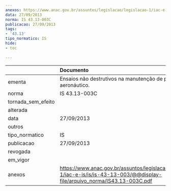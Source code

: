 ```yaml
---
anexos: https://www.anac.gov.br/assuntos/legislacao/legislacao-1/iac-e-is/is/is-43-13-003/@@display-file/arquivo_norma/IS43.13-003C.pdf
data: 27/09/2013
norma: IS 43.13-003C
publicacao: 27/09/2013
tags:
- '43.13'
tipo_normatico: IS
hide: 
- toc 
 
---
```


|                    | Documento                                                                                                                       |
|:-------------------|:--------------------------------------------------------------------------------------------------------------------------------|
| ementa             | Ensaios não destrutivos na manutenção de produto aeronáutico.                                                                   |
| norma              | IS 43.13-003C                                                                                                                   |
| tornada_sem_efeito |                                                                                                                                 |
| alterada           |                                                                                                                                 |
| data               | 27/09/2013                                                                                                                      |
| outros             |                                                                                                                                 |
| tipo_normatico     | IS                                                                                                                              |
| publicacao         | 27/09/2013                                                                                                                      |
| revogada           |                                                                                                                                 |
| em_vigor           |                                                                                                                                 |
| anexos             | https://www.anac.gov.br/assuntos/legislacao/legislacao-1/iac-e-is/is/is-43-13-003/@@display-file/arquivo_norma/IS43.13-003C.pdf |